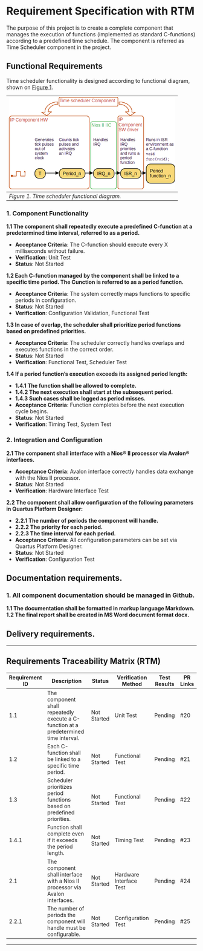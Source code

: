 # Requirement Specification with RTM
The purpose of this project is to create a complete component that manages the execution of functions (implemented as standard C-functions) according to a predefined time schedule. The component is referred as Time Scheduler component in the project.

## Functional Requirements
Time scheduler functionality is designed according to functional diagram, shown on [Figure 1](#rec-spec-figure_1).


<div style="float:center" markdown="1">

<a name="rec-spec-figure_1"></a>

|![](./media/functional_diagram.png "Time scheduler functional diagram")|
|---|
|*Figure 1. Time scheduler functional diagram.*|

</div>

### 1. Component Functionality

**1.1 The component shall repeatedly execute a predefined C-function at a predetermined time interval, referred to as a period.**  
- **Acceptance Criteria**: The C-function should execute every X milliseconds without failure.  
- **Verification**: Unit Test  
- **Status**: Not Started
  

**1.2 Each C-function managed by the component shall be linked to a specific time period. The Cunction is referred to as a period function.**  
- **Acceptance Criteria**: The system correctly maps functions to specific periods in configuration.  
- **Status**: Not Started  
- **Verification**: Configuration Validation, Functional Test  

**1.3 In case of overlap, the scheduler shall prioritize period functions based on predefined priorities.**  
- **Acceptance Criteria**: The scheduler correctly handles overlaps and executes functions in the correct order.  
- **Status**: Not Started  
- **Verification**: Functional Test, Scheduler Test  

**1.4 If a period function’s execution exceeds its assigned period length:**  
  - **1.4.1 The function shall be allowed to complete.**  
  - **1.4.2 The next execution shall start at the subsequent period.**  
  - **1.4.3 Such cases shall be logged as period misses.**  
- **Acceptance Criteria**: Function completes before the next execution cycle begins.  
- **Status**: Not Started  
- **Verification**: Timing Test, System Test  

### 2. Integration and Configuration

**2.1 The component shall interface with a Nios® II processor via Avalon® interfaces.**  
- **Acceptance Criteria**: Avalon interface correctly handles data exchange with the Nios II processor.  
- **Status**: Not Started  
- **Verification**: Hardware Interface Test  

**2.2 The component shall allow configuration of the following parameters in Quartus Platform Designer:**  
  - **2.2.1 The number of periods the component will handle.**  
  - **2.2.2 The priority for each period.**  
  - **2.2.3 The time interval for each period.**  
- **Acceptance Criteria**: All configuration parameters can be set via Quartus Platform Designer.  
- **Status**: Not Started  
- **Verification**: Configuration Test  

## Documentation requirements.

### 1. All component documentation should be managed in Github.

**1.1 The documentation shall be formatted in markup language Markdown.**
**1.2 The final report shall be created in MS Word document format docx.**



## Delivery requirements.


---

## Requirements Traceability Matrix (RTM)

| Requirement ID | Description                                                                           | Status      | Verification Method     | Test Results | PR Links |
|----------------|---------------------------------------------------------------------------------------|-------------|-------------------------|--------------|----------|
| 1.1            | The component shall repeatedly execute a C-function at a predetermined time interval. | Not Started | Unit Test               | Pending      | #20      |
| 1.2            | Each C-function shall be linked to a specific time period.                            | Not Started | Functional Test         | Pending      | #21      |
| 1.3            | Scheduler prioritizes period functions based on predefined priorities.                | Not Started | Functional Test         | Pending       | #22      |
| 1.4.1          | Function shall complete even if it exceeds the period length.                         | Not Started | Timing Test             | Pending       | #23      |
| 2.1            | The component shall interface with a Nios II processor via Avalon interfaces.         | Not Started | Hardware Interface Test | Pending       | #24      |
| 2.2.1          | The number of periods the component will handle must be configurable.                 | Not Started | Configuration Test      | Pending      | #25      |

---
